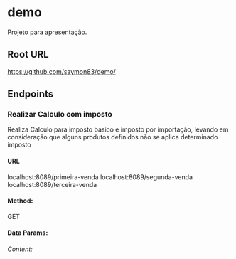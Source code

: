# demo

Projeto para apresentação.

## Root URL

https://github.com/saymon83/demo/

## Endpoints

### Realizar Calculo com imposto


Realiza Calculo para imposto basico e imposto por importação, levando em consideração que alguns produtos definidos não se aplica determinado imposto

#### URL

localhost:8089/primeira-venda
localhost:8089/segunda-venda
localhost:8089/terceira-venda


#### Method:
GET

#### Data Params:



###### Content:







